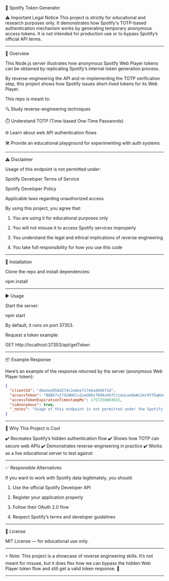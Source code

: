 🎵 Spotify Token Generator

⚠️ Important Legal Notice
This project is strictly for educational and research purposes only. It demonstrates how Spotify's TOTP-based authentication mechanism works by generating temporary anonymous access tokens.
It is not intended for production use or to bypass Spotify’s official API terms.


---

📖 Overview

This Node.js server illustrates how anonymous Spotify Web Player tokens can be obtained by replicating Spotify’s internal token generation process.

By reverse-engineering the API and re-implementing the TOTP verification step, this project shows how Spotify issues short-lived tokens for its Web Player.

This repo is meant to:

🔍 Study reverse-engineering techniques

⏱️ Understand TOTP (Time-based One-Time Passwords)

🌐 Learn about web API authentication flows

🛠️ Provide an educational playground for experimenting with auth systems



---

⚠️ Disclaimer

Usage of this endpoint is not permitted under:

Spotify Developer Terms of Service

Spotify Developer Policy

Applicable laws regarding unauthorized access


By using this project, you agree that:

1. You are using it for educational purposes only


2. You will not misuse it to access Spotify services improperly


3. You understand the legal and ethical implications of reverse engineering


4. You take full responsibility for how you use this code




---

🚀 Installation

Clone the repo and install dependencies:

npm install


---

▶️ Usage

Start the server:

npm start

By default, it runs on port 37353.

Request a token example:

GET http://localhost:37353/api/getToken


---

📦 Example Response

Here’s an example of the response returned by the server (anonymous Web Player token):

```json
{
  "clientId": "d8a5ed958d274c2e8ee717e6a4b0971d",
  "accessToken": "BQBk7vI7X2WHXlxZueGDHz709AvH5fCtiduLaeOwWc2mr9ffDqKmqaJkvVjS1u9z79TQ57KdEYPFNQUxLeICgzjMTrw2Zl68x8PqMS9_XUMGe3yuJQBtsmtjBmwskP96q_mjkXa_Y9c",
  "accessTokenExpirationTimestampMs": 1757250003632,
  "isAnonymous": true,
  "_notes": "Usage of this endpoint is not permitted under the Spotify Developer Terms and Developer Policy, and applicable law"
}
```


---

🎯 Why This Project is Cool

✔️ Recreates Spotify’s hidden authentication flow
✔️ Shows how TOTP can secure web APIs
✔️ Demonstrates reverse-engineering in practice
✔️ Works as a live educational server to test against


---

✅ Responsible Alternatives

If you want to work with Spotify data legitimately, you should:

1. Use the official Spotify Developer API


2. Register your application properly


3. Follow their OAuth 2.0 flow


4. Respect Spotify’s terms and developer guidelines




---

📜 License

MIT License — for educational use only.


---

⚡ Note: This project is a showcase of reverse engineering skills.
It’s not meant for misuse, but it does flex how we can bypass the hidden Web Player token flow and still get a valid token response. 🚀


---
